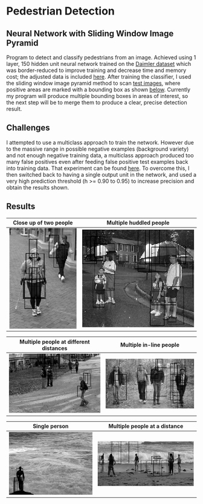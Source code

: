 # Pedestrian Detection
## Neural Network with Sliding Window Image Pyramid

Program to detect and classify pedestrians from an image. Achieved using 1 layer, 150 hidden unit neural network trained on the [Daimler dataset](http://www.gavrila.net/Datasets/Daimler_Pedestrian_Benchmark_D/Daimler_Pedestrian_Segmentatio/daimler_pedestrian_segmentatio.html) which was border-reduced to improve training and decrease time and memory cost; the adjusted data is included [here](https://github.com/rachelang/pedestrianDetection/tree/master/data). After training the classifier, I used the sliding window image pyramid method to scan [test images](http://iris.usc.edu/Vision-Users/OldUsers/bowu/DatasetWebpage/dataset.html), where positive areas are marked with a bounding box as shown [below](#results). Currently my program will produce multiple bounding boxes in areas of interest, so the next step will be to merge them to produce a clear, precise detection result.

## Challenges
I attempted to use a multiclass approach to train the network. However due to the massive range in possible negative examples (background variety) and not enough negative training data, a multiclass approach produced too many false positives even after feeding false positive test examples back into training data. That experiment can be found [here](https://github.com/rachelang/pedestrianDetection-variationMultiClass). To overcome this, I then switched back to having a single output unit in the network, and used a very high prediction threshold (h >= 0.90 to 0.95) to increase precision and obtain the results shown.

<a name="results"></a>
## Results
Close up of two people        |  Multiple huddled people
:----------------------------:|:-------------------------:
![closeUp](https://github.com/rachelang/pedestrianDetection/blob/master/borderedImages/closeUp.PNG) | ![closeUpDifferentDistance](https://github.com/rachelang/pedestrianDetection/blob/master/borderedImages/closeUpDifferentDistance.png)

Multiple people at different distances |  Multiple in-line people
:-------------------------------------:|:-------------------------:
![differentDistance](https://github.com/rachelang/pedestrianDetection/blob/master/borderedImages/differentDistance.jpg) | ![inLine](https://github.com/rachelang/pedestrianDetection/blob/master/borderedImages/inLine.png)

Single person       |  Multiple people at a distance
:------------------:|:-------------------------:
![onePersonLightBackground](https://github.com/rachelang/pedestrianDetection/blob/master/borderedImages/onePersonLightBackground.PNG) | ![multiplePeople](https://github.com/rachelang/pedestrianDetection/blob/master/borderedImages/multiplePeople.PNG)
